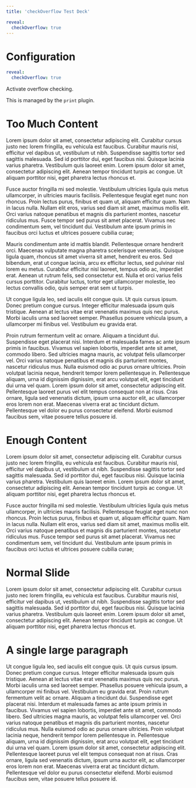 ```yaml
---
title: 'checkOverflow Test Deck'

reveal:
  checkOverflow: true
---
```


# Configuration

``` yaml
reveal:
  checkOverflow: true
```

Activate overflow checking.

This is managed by the `print` plugin.

# Too Much Content

Lorem ipsum dolor sit amet, consectetur adipiscing elit. Curabitur cursus justo nec lorem fringilla, eu vehicula est faucibus. Curabitur mauris nisl, efficitur vel dapibus ut, vestibulum ut nibh. Suspendisse sagittis tortor sed sagittis malesuada. Sed id porttitor dui, eget faucibus nisi. Quisque lacinia varius pharetra. Vestibulum quis laoreet enim. Lorem ipsum dolor sit amet, consectetur adipiscing elit. Aenean tempor tincidunt turpis ac congue. Ut aliquam porttitor nisi, eget pharetra lectus rhoncus et.

Fusce auctor fringilla mi sed molestie. Vestibulum ultricies ligula quis metus ullamcorper, in ultricies mauris facilisis. Pellentesque feugiat eget nunc non rhoncus. Proin lectus purus, finibus et quam ut, aliquam efficitur quam. Nam in lacus nulla. Nullam elit eros, varius sed diam sit amet, maximus mollis elit. Orci varius natoque penatibus et magnis dis parturient montes, nascetur ridiculus mus. Fusce tempor sed purus sit amet placerat. Vivamus nec condimentum sem, vel tincidunt dui. Vestibulum ante ipsum primis in faucibus orci luctus et ultrices posuere cubilia curae;

Mauris condimentum ante id mattis blandit. Pellentesque ornare hendrerit orci. Maecenas vulputate magna pharetra scelerisque venenatis. Quisque ligula quam, rhoncus sit amet viverra sit amet, hendrerit eu eros. Sed bibendum, erat ut congue lacinia, arcu ex efficitur lectus, sed pulvinar nisl lorem eu metus. Curabitur efficitur nisl laoreet, tempus odio ac, imperdiet erat. Aenean ut rutrum felis, sed consectetur est. Nulla et orci varius felis cursus porttitor. Curabitur luctus, tortor eget ullamcorper molestie, leo lectus convallis odio, quis semper erat sem ut turpis.

Ut congue ligula leo, sed iaculis elit congue quis. Ut quis cursus ipsum. Donec pretium congue cursus. Integer efficitur malesuada ipsum quis tristique. Aenean at lectus vitae erat venenatis maximus quis nec purus. Morbi iaculis urna sed laoreet semper. Phasellus posuere vehicula ipsum, a ullamcorper mi finibus vel. Vestibulum eu gravida erat.

Proin rutrum fermentum velit ac ornare. Aliquam a tincidunt dui. Suspendisse eget placerat nisi. Interdum et malesuada fames ac ante ipsum primis in faucibus. Vivamus vel sapien lobortis, imperdiet ante sit amet, commodo libero. Sed ultricies magna mauris, ac volutpat felis ullamcorper vel. Orci varius natoque penatibus et magnis dis parturient montes, nascetur ridiculus mus. Nulla euismod odio ac purus ornare ultricies. Proin volutpat lacinia neque, hendrerit tempor lorem pellentesque in. Pellentesque aliquam, urna id dignissim dignissim, erat arcu volutpat elit, eget tincidunt dui urna vel quam. Lorem ipsum dolor sit amet, consectetur adipiscing elit. Pellentesque laoreet purus vel elit tempus consequat non at risus. Cras ornare, ligula sed venenatis dictum, ipsum urna auctor elit, ac ullamcorper eros lorem non erat. Maecenas viverra erat ac tincidunt dictum. Pellentesque vel dolor eu purus consectetur eleifend. Morbi euismod faucibus sem, vitae posuere tellus posuere id. 

# Enough Content

Lorem ipsum dolor sit amet, consectetur adipiscing elit. Curabitur cursus justo nec lorem fringilla, eu vehicula est faucibus. Curabitur mauris nisl, efficitur vel dapibus ut, vestibulum ut nibh. Suspendisse sagittis tortor sed sagittis malesuada. Sed id porttitor dui, eget faucibus nisi. Quisque lacinia varius pharetra. Vestibulum quis laoreet enim. Lorem ipsum dolor sit amet, consectetur adipiscing elit. Aenean tempor tincidunt turpis ac congue. Ut aliquam porttitor nisi, eget pharetra lectus rhoncus et.

Fusce auctor fringilla mi sed molestie. Vestibulum ultricies ligula quis metus ullamcorper, in ultricies mauris facilisis. Pellentesque feugiat eget nunc non rhoncus. Proin lectus purus, finibus et quam ut, aliquam efficitur quam. Nam in lacus nulla. Nullam elit eros, varius sed diam sit amet, maximus mollis elit. Orci varius natoque penatibus et magnis dis parturient montes, nascetur ridiculus mus. Fusce tempor sed purus sit amet placerat. Vivamus nec condimentum sem, vel tincidunt dui. Vestibulum ante ipsum primis in faucibus orci luctus et ultrices posuere cubilia curae;

# Normal Slide

Lorem ipsum dolor sit amet, consectetur adipiscing elit. Curabitur cursus justo nec lorem fringilla, eu vehicula est faucibus. Curabitur mauris nisl, efficitur vel dapibus ut, vestibulum ut nibh. Suspendisse sagittis tortor sed sagittis malesuada. Sed id porttitor dui, eget faucibus nisi. Quisque lacinia varius pharetra. Vestibulum quis laoreet enim. Lorem ipsum dolor sit amet, consectetur adipiscing elit. Aenean tempor tincidunt turpis ac congue. Ut aliquam porttitor nisi, eget pharetra lectus rhoncus et.

# A single large paragraph

Ut congue ligula leo, sed iaculis elit congue quis. Ut quis cursus ipsum. Donec pretium congue cursus. Integer efficitur malesuada ipsum quis tristique. Aenean at lectus vitae erat venenatis maximus quis nec purus. Morbi iaculis urna sed laoreet semper. Phasellus posuere vehicula ipsum, a ullamcorper mi finibus vel. Vestibulum eu gravida erat. Proin rutrum fermentum velit ac ornare. Aliquam a tincidunt dui. Suspendisse eget placerat nisi. Interdum et malesuada fames ac ante ipsum primis in faucibus. Vivamus vel sapien lobortis, imperdiet ante sit amet, commodo libero. Sed ultricies magna mauris, ac volutpat felis ullamcorper vel. Orci varius natoque penatibus et magnis dis parturient montes, nascetur ridiculus mus. Nulla euismod odio ac purus ornare ultricies. Proin volutpat lacinia neque, hendrerit tempor lorem pellentesque in. Pellentesque aliquam, urna id dignissim dignissim, erat arcu volutpat elit, eget tincidunt dui urna vel quam. Lorem ipsum dolor sit amet, consectetur adipiscing elit. Pellentesque laoreet purus vel elit tempus consequat non at risus. Cras ornare, ligula sed venenatis dictum, ipsum urna auctor elit, ac ullamcorper eros lorem non erat. Maecenas viverra erat ac tincidunt dictum. Pellentesque vel dolor eu purus consectetur eleifend. Morbi euismod faucibus sem, vitae posuere tellus posuere id. 
